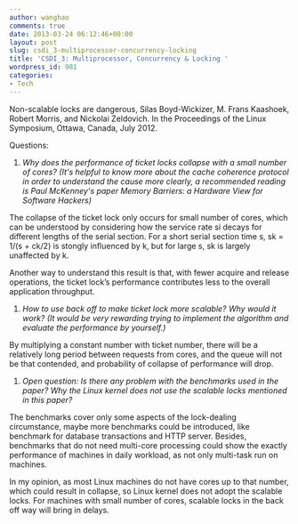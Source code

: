 ```yaml
---
author: wanghao
comments: true
date: 2013-03-24 06:12:46+00:00
layout: post
slug: csdi_3-multiprocessor-concurrency-locking
title: 'CSDI_3: Multiprocessor, Concurrency & Locking '
wordpress_id: 981
categories:
- Tech
---
```


Non-scalable locks are dangerous, Silas Boyd-Wickizer, M. Frans Kaashoek, Robert Morris, and Nickolai Zeldovich. In the Proceedings of the Linux Symposium, Ottawa, Canada, July 2012.

Questions:



	
  1. _Why does the performance of ticket locks collapse with a small number of cores? (It's helpful to know more about the cache coherence protocol in order to understand the cause more clearly, a recommended reading is Paul McKenney's paper Memory Barriers: a Hardware View for Software Hackers)_


The collapse of the ticket lock only occurs for small number of cores, which can be understood by considering how the service rate si decays for different lengths of the serial section. For a short serial section time s, sk = 1/(s + ck/2) is stongly influenced by k, but for large s, sk is largely unaffected by k.<!-- more -->

Another way to understand this result is that, with fewer acquire and release operations, the ticket lock’s performance contributes less to the overall application throughput.



	
  1. _How to use back off to make ticket lock more scalable? Why would it work? (It would be very rewarding trying to implement the algorithm and evaluate the performance by yourself.)_


By multiplying a constant number with ticket number, there will be a relatively long period between requests from cores, and the queue will not be that contended, and probability of collapse of performance will drop.

	
  1. _Open question: Is there any problem with the benchmarks used in the paper? Why the Linux kernel does not use the scalable locks mentioned in this paper?_


The benchmarks cover only some aspects of the lock-dealing circumstance, maybe more benchmarks could be introduced, like benchmark for database transactions and HTTP server. Besides, benchmarks that do not need multi-core processing could show the exactly performance of machines in daily workload, as not only multi-task run on machines.

In my opinion, as most Linux machines do not have cores up to that number, which could result in collapse, so Linux kernel does not adopt the scalable locks. For machines with small number of cores, scalable locks in the back off way will bring in delays.
